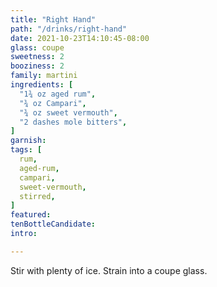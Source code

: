 ```yaml
---
title: "Right Hand"
path: "/drinks/right-hand"
date: 2021-10-23T14:10:45-08:00
glass: coupe
sweetness: 2
booziness: 2
family: martini
ingredients: [
  "1¾ oz aged rum",
  "¾ oz Campari",
  "¾ oz sweet vermouth",
  "2 dashes mole bitters",
]
garnish:
tags: [
  rum,
  aged-rum,
  campari,
  sweet-vermouth,
  stirred,
]
featured:
tenBottleCandidate:
intro:

---
```

Stir with plenty of ice. Strain into a coupe glass.
